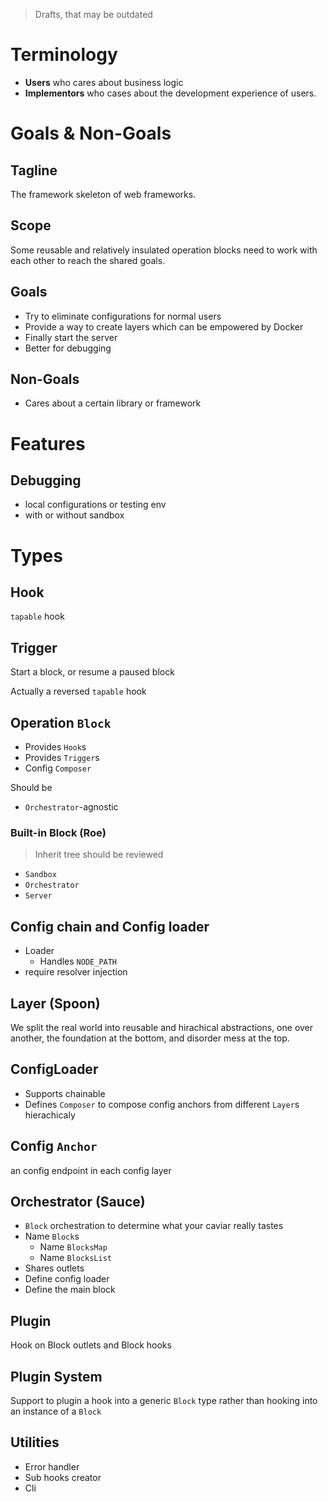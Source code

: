 > Drafts, that may be outdated

# Terminology

- **Users** who cares about business logic
- **Implementors** who cases about the development experience of users.

# Goals & Non-Goals

## Tagline

The framework skeleton of web frameworks.

## Scope

Some reusable and relatively insulated operation blocks need to work with each other to reach the shared goals.

## Goals

- Try to eliminate configurations for normal users
- Provide a way to create layers which can be empowered by Docker
- Finally start the server
- Better for debugging

## Non-Goals

- Cares about a certain library or framework

# Features

## Debugging

- local configurations or testing env
- with or without sandbox

# Types

## Hook

`tapable` hook

## Trigger

Start a block, or resume a paused block

Actually a reversed `tapable` hook

## Operation `Block`

- Provides `Hook`s
- Provides `Trigger`s
- Config `Composer`

Should be

- `Orchestrator`-agnostic

### Built-in Block (Roe)

> Inherit tree should be reviewed

- `Sandbox`
- `Orchestrator`
- `Server`

## Config chain and Config loader

- Loader
  - Handles `NODE_PATH`
- require resolver injection

## Layer (Spoon)

We split the real world into reusable and hirachical abstractions, one over another, the foundation at the bottom, and disorder mess at the top.

## ConfigLoader

- Supports chainable
- Defines `Composer` to compose config anchors from different `Layer`s hierachicaly

## Config `Anchor`

an config endpoint in each config layer

## Orchestrator (Sauce)

- `Block` orchestration to determine what your caviar really tastes
- Name `Block`s
  - Name `BlocksMap`
  - Name `BlocksList`
- Shares outlets
- Define config loader
- Define the main block

## Plugin

Hook on Block outlets and Block hooks

## Plugin System

Support to plugin a hook into a generic `Block` type rather than hooking into an instance of a `Block`

## Utilities

- Error handler
- Sub hooks creator
- Cli
